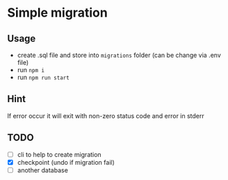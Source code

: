 # Simple migration

## Usage

+ create .sql file and store into `migrations` folder (can be change via .env file)
+ run `npm i`
+ run `npm run start`

## Hint

If error occur it will exit with non-zero status code and error in stderr

## TODO

- [ ] cli to help to create migration
- [x] checkpoint (undo if migration fail)
- [ ] another database